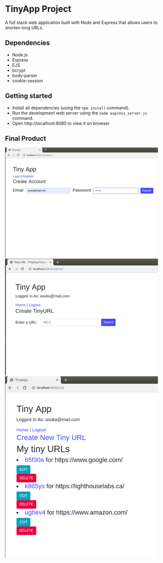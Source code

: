 # TinyApp Project

A full stack web application built with Node and Express that allows users to shorten long URLs.

## Dependencies

- Node.js
- Express
- EJS
- bcrypt
- body-parser
- cookie-session

## Getting started

- Install all dependencies (using the `npm install` command).
- Run the development web server using the `node express_server.js` command.
- Open http://localhost:8080 to view it on browser.

## Final Product
![createURLimage](/screenshots/LoginScreen.png)
![createURLimage](/screenshots/CreateURL.png)
![createURLimage](/screenshots/home.png)

